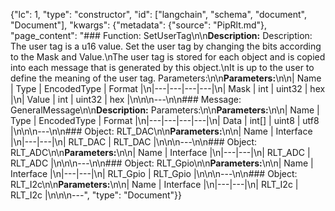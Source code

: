 {"lc": 1, "type": "constructor", "id": ["langchain", "schema", "document", "Document"], "kwargs": {"metadata": {"source": "PipRlt.md"}, "page_content": "### Function: SetUserTag\n\n**Description:** Description: The user tag is a u16 value. Set the user tag by changing the bits according to the Mask and Value.\nThe user tag is stored for each object and is copied into each message that is generated by this object.\nIt is up to the user to define the meaning of the user tag. Parameters:\n\n**Parameters:**\n\n| Name | Type | EncodedType | Format |\n|---|---|---|---|\n| Mask | int | uint32 | hex |\n| Value | int | uint32 | hex |\n\n\n---\n\n### Message: GeneralMessage\n\n**Description:** Parameters:\n\n**Parameters:**\n\n| Name | Type | EncodedType | Format |\n|---|---|---|---|\n| Data | int[] | uint8 | utf8 |\n\n\n---\n\n### Object: RLT_DAC\n\n**Parameters:**\n\n| Name | Interface |\n|---|---|\n| RLT_DAC | RLT_DAC |\n\n\n---\n\n### Object: RLT_ADC\n\n**Parameters:**\n\n| Name | Interface |\n|---|---|\n| RLT_ADC | RLT_ADC |\n\n\n---\n\n### Object: RLT_Gpio\n\n**Parameters:**\n\n| Name | Interface |\n|---|---|\n| RLT_Gpio | RLT_Gpio |\n\n\n---\n\n### Object: RLT_I2c\n\n**Parameters:**\n\n| Name | Interface |\n|---|---|\n| RLT_I2c | RLT_I2c |\n\n\n---", "type": "Document"}}